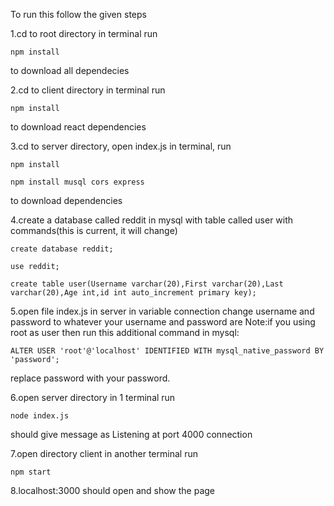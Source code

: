 To run this follow the given steps

1.cd to root directory in terminal run

`npm install`

to download all dependecies

2.cd to client directory in terminal run

`npm install`

to download react dependencies

3.cd to server directory, open index.js in terminal, run 

`npm install`

`npm install musql cors express`

to download dependencies

4.create a database called reddit in mysql with table called user with commands(this is current, it will change)

`create database reddit;`

`use reddit;`

`create table user(Username varchar(20),First varchar(20),Last varchar(20),Age int,id int auto_increment primary key);`


5.open file index.js in server in variable connection change
username and password to whatever your username and password are
Note:if you using root as user then run this additional command in mysql:


`ALTER USER 'root'@'localhost' IDENTIFIED WITH mysql_native_password BY 'password';`


replace password with your password.

6.open server directory in 1 terminal run

`node index.js`

should give message as
Listening at port 4000
connection

7.open directory client in another terminal run

`npm start`

8.localhost:3000 should open and show the page


